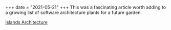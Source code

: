 +++
date = "2021-05-21"
+++
This was a fascinating article worth adding to a growing list of software architecture plants for a future garden.

[Islands Architecture](https://jasonformat.com/islands-architecture/)
